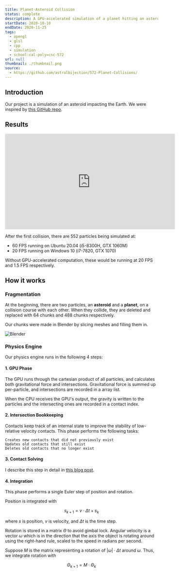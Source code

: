 ```yaml
---
title: Planet-Asteroid Collision
status: complete
description: A GPU-accelerated simulation of a planet hitting an asteroid
startDate: 2020-10-10
endDate: 2020-11-25
tags:
  - opengl
  - glsl
  - cpp
  - simulation
  - school:cal-poly=csc-572
url: null
thumbnail: ./thumbnail.png
source:
  - https://github.com/astralbijection/572-Planet-Collisions/
---
```


## Introduction

Our project is a simulation of an asteroid impacting the Earth. We were inspired
by [this GitHub repo](https://github.com/mikkel92/Planet-asteroid-interaction).

## Results

<iframe width="560" height="315" src="https://www.youtube.com/embed/4lHT7ixTdS0" frameborder="0" allow="accelerometer; autoplay; clipboard-write; encrypted-media; gyroscope; picture-in-picture" allowfullscreen></iframe>

After the first collision, there are 552 particles being simulated at:

- 60 FPS running on Ubuntu 20.04 (i5-8300H, GTX 1060M)
- 20 FPS running on Windows 10 (i7-7820, GTX 1070)

Without GPU-accelerated computation, these would be running at 20 FPS and 1.5
FPS respectively.

## How it works

### Fragmentation

At the beginning, there are two particles, an **asteroid** and a **planet**, on
a collision course with each other. When they collide, they are deleted and
replaced with 64 chunks and 488 chunks respectively.

Our chunks were made in Blender by slicing meshes and filling them in.

![Blender](https://i.imgur.com/OtPyYSc.png)

### Physics Engine

Our physics engine runs in the following 4 steps:

#### 1. GPU Phase

The GPU runs through the cartesian product of all particles, and calculates both
gravitational force and intersections. Gravitational force is summed up
per-particle, and intersections are recorded in a array list.

When the CPU receives the GPU's output, the gravity is written to the particles
and the intersecting ones are recorded in a contact index.

#### 2. Intersection Bookkeeping

Contacts keep track of an internal state to improve the stability of
low-relative velocity contacts. This phase performs the following tasks:

    Creates new contacts that did not previously exist
    Updates old contacts that still exist
    Deletes old contacts that no longer exist

#### 3. Contact Solving

I describe this step in detail in
[this blog post](https://astrid.tech/2020/11/22/0/n-body-collision).

#### 4. Integration

This phase performs a single Euler step of position and rotation.

Position is integrated with

$$s_{k+1} = v \cdot \Delta t + s_k$$

where $s$ is position, $v$ is velocity, and $\Delta t$ is the time step.

Rotation is stored in a matrix $\Theta$ to avoid gimbal lock. Angular velocity
is a vector $\omega$ which is in the direction that the axis the object is
rotating around using the right-hand rule, scaled to the speed in radians per
second.

Suppose $M$ is the matrix representing a rotation of $|\omega|\cdot \Delta t$
around $\omega$. Thus, we integrate rotation with

$$\Theta_{k+1} = M \cdot \Theta_k$$
